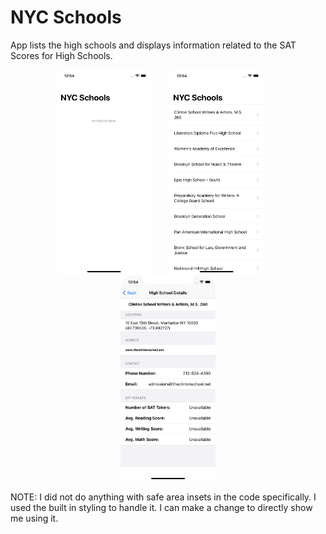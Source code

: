 # NYC Schools

App lists the high schools and displays information related to the SAT Scores for High Schools.


<div align="center">
  <img src="./images/nyc-hs-empty.png" width="30%" />
  <img src="./images/nyc-hs-list.png" width="30%" style="margin: 0 5%;" />
  <img src="./images/nyc-hs-detail.png" width="30%" />
</div>


NOTE: I did not do anything with safe area insets in the code specifically. I used the built in styling to handle it. I can make a change to directly show me using it.